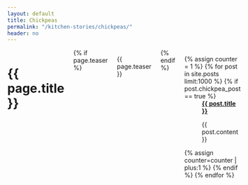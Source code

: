 ```yaml
---
layout: default
title: Chickpeas
permalink: "/kitchen-stories/chickpeas/"
header: no
---
```


<div id="blog-index" class="row">
	<div class="small-12 columns t30">
		<h1>{{ page.title }}</h1>
		{% if page.teaser %}
			<p class="teaser">{{ page.teaser }}</p>
		{% endif %}
		<dl class="accordion" data-accordion>
			{% assign counter = 1 %}
			{% for post in site.posts limit:1000 %}
				{% if post.chickpea_post == true %}
					<dd class="accordion-navigation">
						<a href="#panel{{ counter }}"><span class="iconfont"></span><strong>{{ post.title }}</strong></a>
						<div id="panel{{ counter }}" class="content">
           					<p>{{ post.content }}</p>
						</div>
					</dd>
				{% assign counter=counter | plus:1 %}
				{% endif %}
			{% endfor %}
		</dl>
	</div><!-- /.small-12.columns -->
</div><!-- /.row -->



 